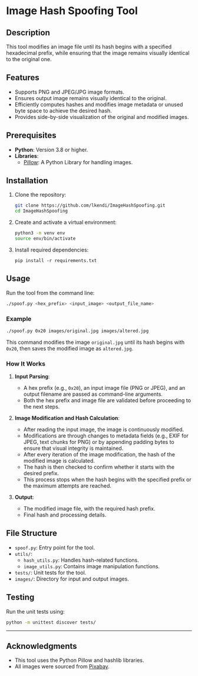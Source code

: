 # Image Hash Spoofing Tool

## **Description**

This tool modifies an image file until its hash begins with a specified hexadecimal prefix, while ensuring that the image remains visually identical to the original one.

## **Features**

-   Supports PNG and JPEG/JPG image formats.
-   Ensures output image remains visually identical to the original.
-   Efficiently computes hashes and modifies image metadata or unused byte space to achieve the desired hash.
-   Provides side-by-side visualization of the original and modified images.


## **Prerequisites**
-   **Python**: Version 3.8 or higher.
-   **Libraries**:
    -   [Pillow](https://pillow.readthedocs.io/): A Python Library for handling images.

## **Installation**

1.  Clone the repository:
    ```bash
    git clone https://github.com/lkendi/ImageHashSpoofing.git
    cd ImageHashSpoofing
    ```
2.  Create and activate a virtual environment:
    ```bash
    python3 -m venv env
    source env/bin/activate
    ```
3.  Install required dependencies:
    ```
    pip install -r requirements.txt
    ```

## **Usage**

Run the tool from the command line:

```bash
./spoof.py <hex_prefix> <input_image> <output_file_name>
```

### **Example**
```bash
./spoof.py 0x20 images/original.jpg images/altered.jpg
```

This command modifies the image `original.jpg` until its hash begins with `0x20`, then saves the modified image as `altered.jpg`.

### **How It Works**

1.  **Input Parsing**:

    -  A hex prefix (e.g., `0x20`), an input image file (PNG or JPEG), and an output filename are passed as command-line arguments.
    -  Both the hex prefix and image file are validated before proceeding to the next steps.

2.  **Image Modification and Hash Calculation**:

    -  After reading the input image, the image is continuously modified.
    -  Modifications are through changes to metadata fields (e.g., EXIF for JPEG, text chunks for PNG) or by appending padding bytes to ensure that visual integrity is maintained.
    - After every iteration of the image modification, the hash of the modified image is calculated.
    - The hash is then checked to confirm whether it starts with the desired prefix.
    - This process stops when the hash begins with the specified prefix or the maximum attempts are reached.

3.  **Output**:

    -   The modified image file, with the required hash prefix.
    -   Final hash and processing details.


## **File Structure**

-   `spoof.py`: Entry point for the tool.
-   `utils/`:
    -   `hash_utils.py`: Handles hash-related functions.
    -   `image_utils.py`: Contains image manipulation functions.
-   `tests/`: Unit tests for the tool.
-   `images/`: Directory for input and output images.


## **Testing**

Run the unit tests using:

```bash
python -m unittest discover tests/
```

___

## **Acknowledgments**

- This tool uses the Python Pillow and hashlib libraries.
- All images were sourced from [Pixabay](https://pixabay.com/).
